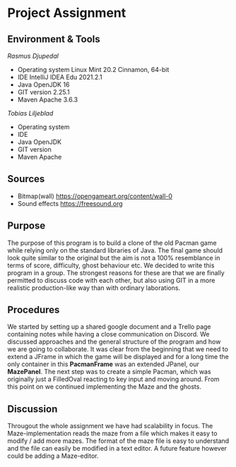 # Project Assignment

## Environment & Tools
*Rasmus Djupedal*
* Operating system Linux Mint 20.2 Cinnamon, 64-bit
* IDE IntelliJ IDEA Edu 2021.2.1
* Java OpenJDK 16
* GIT version 2.25.1
* Maven Apache 3.6.3

*Tobias Liljeblad*
* Operating system
* IDE 
* Java OpenJDK
* GIT version 
* Maven Apache

## Sources
* Bitmap(wall) https://opengameart.org/content/wall-0  
* Sound effects https://freesound.org 

## Purpose
The purpose of this program is to build a clone of the old Pacman game while relying only on the standard libraries
of Java. The final game should look quite similar to the original but the aim is not a 100% resemblance in terms
of score, difficulty, ghost behaviour etc. 
We decided to write this program in a group. The strongest reasons for these are that we are finally permitted to discuss
code with each other, but also using GIT in a more realistic production-like way than with ordinary laborations. 

## Procedures
We started by setting up a shared google document and a Trello page containing notes while having a close communication
on Discord. We discussed approaches and the general structure of the program and how we are going to collaborate.
It was clear from the beginning that we need to extend a JFrame in which the game will be displayed and for a long time
the only container in this **PacmanFrame** was an extended JPanel, our **MazePanel**.
The next step was to create a simple Pacman, which was originally just a FilledOval reacting to key input and moving
around. From this point on we continued implementing the Maze and the ghosts.  



## Discussion
Througout the whole assignment we have had scalability in focus. The Maze-implementation reads the maze from a file
which makes it easy to modify / add more mazes. The format of the maze file is easy to understand and the file
can easily be modified in a text editor. A future feature however could be adding a Maze-editor.